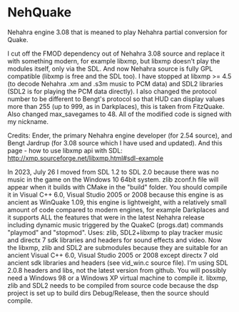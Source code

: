# NehQuake
Nehahra engine 3.08 that is meaned to play Nehahra partial conversion for Quake.

I cut off the FMOD dependency out of Nehahra 3.08 source and replace it with something modern, for example libxmp, but libxmp doesn't play the modules itself, only via the SDL.
And now Nehahra source is fully GPL compatible (libxmp is free and the SDL too).
I have stopped at libxmp >= 4.5 (to decode Nehahra .xm and .s3m music to PCM data) and SDL2 libraries (SDL2 is for playing the PCM data directly).
I also changed the protocol number to be different to Bengt's protocol so that HUD can display values more than 255 (up to 999, as in Darkplaces), this is taken from FitzQuake.
Also changed max_savegames to 48.
All of the modified code is signed with my nickname.

Credits: Ender, the primary Nehahra engine developer (for 2.54 source), and Bengt Jardrup (for 3.08 source which I have used and updated).
And this page - how to use libxmp api with SDL: http://xmp.sourceforge.net/libxmp.html#sdl-example 

In 2023, July 26 I moved from SDL 1.2 to SDL 2.0 because there was no music in the game on the Windows 10 64bit system.
zlib zconf.h file will appear when it builds with CMake in the "build" folder.
You should compile it in Visual C++ 6.0, Visual Studio 2005 or 2008 because this engine is as ancient as WinQuake 1.09, this engine is lightweight, with a relatively small amount of code compared to modern engines, for example Darkplaces and it supports ALL the features that were in the latest Nehahra release including dynamic music triggered by the QuakeC (progs.dat) commands "playmod" and "stopmod".
Uses: zlib, SDL2+libxmp to play tracker music and directx 7 sdk libraries and headers for sound effects and video.
Now the libxmp, zlib and SDL2 are submodules because they are suitable for an ancient Visual C++ 6.0, Visual Studio 2005 or 2008 except directx 7 old ancient sdk libraries and headers (see vid_win.c source file). I'm using SDL 2.0.8 headers and libs, not the latest version from github. You will possibly need a Windows 98 or a Windows XP virtual machine to compile it.
libxmp, zlib and SDL2 needs to be compiled from source code because the dsp project is set up to build dirs Debug/Release, then the source should compile.
